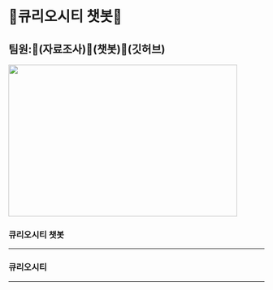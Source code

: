 # 🚀큐리오시티 챗봇🚀
## 팀원:🚀(자료조사)🚀(챗봇)🚀(깃허브)
<img src="https://img.hankyung.com/photo/201803/AA.16304974.1.jpg" width="450px" height="300px" title="px10" alt=""></img><br/>


### 큐리오시티 챗봇
<hr/>

### 큐리오시티




<hr/>


